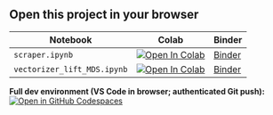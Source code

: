 ## Open this project in your browser

| Notebook        | Colab | Binder |
|-----------------|-------|--------|
| `scraper.ipynb` | [![Open In Colab](https://colab.research.google.com/assets/colab-badge.svg)](https://colab.research.google.com/github/AHMerrill/Unstructured-Data-1/blob/main/scraper.ipynb) | [Binder](https://mybinder.org/v2/gh/AHMerrill/Unstructured-Data-1/HEAD?urlpath=lab/tree/scraper.ipynb) |
| `vectorizer_lift_MDS.ipynb` | [![Open In Colab](https://colab.research.google.com/assets/colab-badge.svg)](https://colab.research.google.com/github/AHMerrill/Unstructured-Data-1/blob/main/vectorizer_lift_MDS.ipynb) | [Binder](https://mybinder.org/v2/gh/AHMerrill/Unstructured-Data-1/HEAD?urlpath=lab/tree/vectorizer_lift_MDS.ipynb) |

**Full dev environment (VS Code in browser; authenticated Git push):**  
[![Open in GitHub Codespaces](https://github.com/codespaces/badge.svg)](https://codespaces.new/AHMerrill/Unstructured-Data-1)
